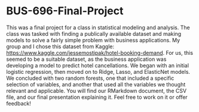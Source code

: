 # BUS-696-Final-Project

This was a final project for a class in statistical modeling and analysis. The class was tasked with finding a publically available dataset and making models to solve a fairly simple problem with business applications. My group and I chose this dataset from Kaggle: https://www.kaggle.com/jessemostipak/hotel-booking-demand. For us, this seemed to be a suitable dataset, as the business application was developing a model to predict hotel cancellations. We began with an initial logistic regression, then moved on to Ridge, Lasso, and ElasticNet models. We concluded with two random forests, one that included a specific selection of variables, and another that used all the variables we thought relevant and applicable. You will find our RMarkdown document, the CSV file, and our final presentation explaining it. Feel free to work on it or offer feedback!
